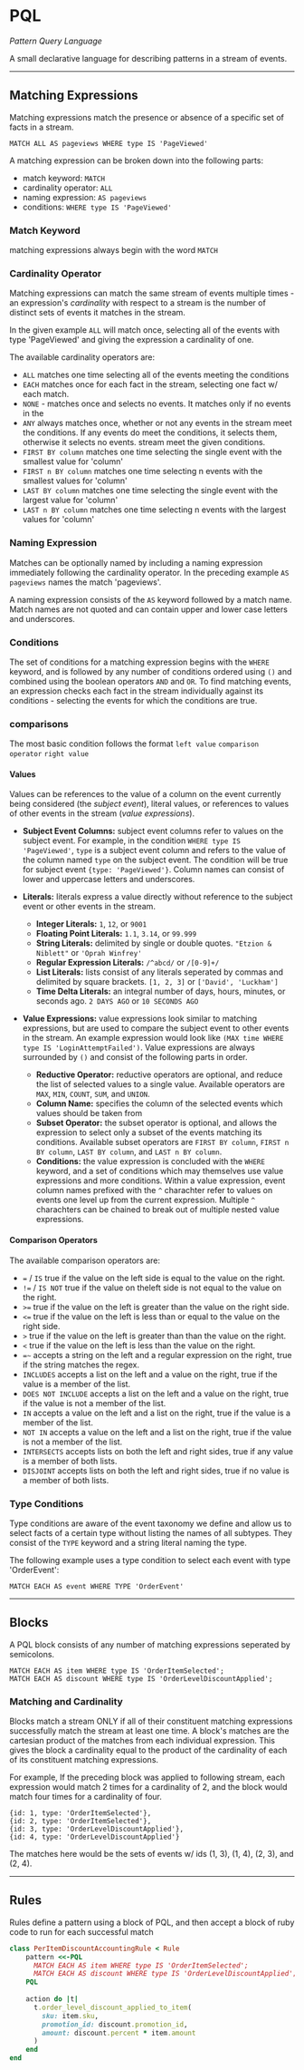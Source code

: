 PQL
===

*Pattern Query Language*

A small declarative language for describing patterns in a stream of events.

---

Matching Expressions
--------------------------------

Matching expressions match the presence or absence of a specific set of
facts in a stream.  

    MATCH ALL AS pageviews WHERE type IS 'PageViewed'

A matching expression can be broken down into the following parts:

- match keyword: `MATCH`
- cardinality operator: `ALL`
- naming expression: `AS pageviews`
- conditions: `WHERE type IS 'PageViewed'` 


### Match Keyword

matching expressions always begin with the word `MATCH`


### Cardinality Operator

Matching expressions can match the same stream of events multiple times - an expression's *cardinality* with respect to a stream is the number of distinct sets of events it matches in the stream.

In the given example `ALL` will match once, selecting all of the events with type 'PageViewed' and giving the expression a cardinality of one.

The available cardinality operators are:

  - `ALL` matches one time selecting all of the events meeting the conditions
  - `EACH` matches once for each fact in the stream, selecting one fact w/ each match.
  - `NONE` - matches once and selects no events.  It matches only if no events in the
  - `ANY` always matches once, whether or not any events in the stream meet the conditions.  If any events do meet the conditions, it selects them, otherwise it selects no events.
stream meet the given conditions.   
  - `FIRST BY column` matches one time selecting the single event with the smallest value for 'column'
  - `FIRST n BY column` matches one time selecting n events with the smallest values for 'column'
  - `LAST BY column` matches one time selecting the single event with the largest value for 'column'
  - `LAST n BY column` matches one time selecting n events with the largest values for 'column'


### Naming Expression

Matches can be optionally named by including a naming expression immediately following the cardinality operator.  In the preceding example `AS pageviews` names the match 'pageviews'.  

A naming expression consists of the `AS` keyword followed by a match name.  Match names are not quoted and can contain upper and lower case letters and underscores.


### Conditions

The set of conditions for a matching expression begins with the `WHERE` keyword, and is followed by any number of conditions ordered using `()` and combined using the boolean operators `AND` and `OR`.  To find matching events, an expression checks each fact in the stream individually against its conditions - selecting the events for which the conditions are true.


### comparisons

The most basic condition follows the format `left value` `comparison operator` `right value`

#### Values

Values can be references to the value of a column on the event currently being considered (the *subject event*), literal values, or references to values of other events in the stream (*value expressions*). 

- **Subject Event Columns:** subject event columns refer to values on the subject event.  For example, in the condition `WHERE type IS 'PageViewed'`, `type` is a subject event column and refers to the value of the column named `type` on the subject event.  The condition will be true for subject event `{type: 'PageViewed'}`.  Column names can consist of lower and uppercase letters and underscores.

- **Literals:**  literals express a value directly without reference to the subject event or other  events in the stream.
    - **Integer Literals:** `1`, `12`, or `9001`
    - **Floating Point Literals:** `1.1`, `3.14`, or `99.999`
    - **String Literals:** delimited by single or double quotes. `"Etzion & Niblett"` or `'Oprah Winfrey'`
    - **Regular Expression Literals:** `/^abcd/` or `/[0-9]+/`
    - **List Literals:** lists consist of any literals seperated by commas and delimited by square brackets. `[1, 2, 3]` or `['David', 'Luckham']`
    - **Time Delta Literals:** an integral number of days, hours, minutes, or seconds ago.  `2 DAYS AGO` or `10 SECONDS AGO`

- **Value Expressions:** value expressions look similar to matching expressions, but are used to compare the subject event to other events in the stream.  An example expression would look like `(MAX time WHERE type IS 'LoginAttemptFailed')`. Value expressions are always surrounded by `()` and consist of the following parts in order.
    - **Reductive Operator:** reductive operators are optional, and reduce the list of selected values to a single value.  Available operators are `MAX`, `MIN`, `COUNT`, `SUM`, and `UNION`.
    - **Column Name:** specifies the column of the selected events which values should be taken from 
    - **Subset Operator:** the subset operator is optional, and allows the expression to select only a subset of the events matching its conditions.  Available subset operators are `FIRST BY column`, `FIRST n BY column`, `LAST BY column`, and `LAST n BY column`.
    - **Conditions:** the value expression is concluded with the `WHERE` keyword, and a set of conditions which may themselves use value expressions and more conditions.  Within a value expression, event column names prefixed with the `^` charachter refer to values on events one level up from the current expression.  Multiple `^` charachters can be chained to break out of multiple nested value expressions.

#### Comparison Operators

The available comparison operators are:

- `=` / `IS` true if the value on the left side is equal to the value on the right.
- `!=` / `IS NOT` true if the value on theleft side is not equal to the value on the right.
- `>=` true if the value on the left is greater than the value on the right side. 
- `<=` true if the value on the left is less than or equal to the value on the right side.
- `>` true if the value on the left is greater than than the value on the right.
- `<` true if the value on the left is less than the value on the right.
- `=~` accepts a string on the left and a regular expression on the right, true if the string matches the regex.
- `INCLUDES` accepts a list on the left and a value on the right, true if the value is a member of the list.
- `DOES NOT INCLUDE` accepts a list on the left and a value on the right, true if the value is not a member of the list.
- `IN` accepts a value on the left and a list on the right, true if the value is a member of the list.
- `NOT IN` accepts a value on the left and a list on the right, true if the value is not a member of the list.
- `INTERSECTS` accepts lists on both the left and right sides, true if any value is a member of both lists.
- `DISJOINT` accepts lists on both the left and right sides, true if no value is a member of both lists.

### Type Conditions

Type conditions are aware of the event taxonomy we define and allow us to select facts of a certain type without listing the names of all subtypes.  They consist of the `TYPE` keyword and a string literal naming the type.

The following example uses a type condition to select each event with type 'OrderEvent':

    MATCH EACH AS event WHERE TYPE 'OrderEvent'
 

---

Blocks
---------

A PQL block consists of any number of matching expressions seperated by semicolons.

    MATCH EACH AS item WHERE type IS 'OrderItemSelected'; 
    MATCH EACH AS discount WHERE type IS 'OrderLevelDiscountApplied';


### Matching and Cardinality

Blocks match a stream ONLY if all of their constituent matching expressions successfully match the stream at least one time.  A block's matches are the cartesian product of the matches from each individual expression.  This gives the block a cardinality equal to the product of the cardinality of each of its constituent matching expressions.

For example, If the preceding block was applied to following stream, each expression would match 2 times for a cardinality of 2, and the block would match four times for a cardinality of four.

    {id: 1, type: 'OrderItemSelected'},
    {id: 2, type: 'OrderItemSelected'},
    {id: 3, type: 'OrderLevelDiscountApplied'},
    {id: 4, type: 'OrderLevelDiscountApplied'}

The matches here would be the sets of events w/ ids (1, 3), (1, 4), (2, 3), and (2, 4).

    
---

Rules
-------

Rules define a pattern using a block of PQL, and then accept a block of ruby code to run for each successful match 

```ruby
class PerItemDiscountAccountingRule < Rule
    pattern <<-PQL
      MATCH EACH AS item WHERE type IS 'OrderItemSelected'; 
      MATCH EACH AS discount WHERE type IS 'OrderLevelDiscountApplied';
    PQL
    
    action do |t|
      t.order_level_discount_applied_to_item(
        sku: item.sku,
        promotion_id: discount.promotion_id, 
        amount: discount.percent * item.amount
      )
    end
end
```